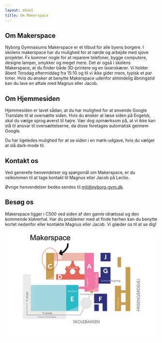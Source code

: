 ```yaml
---
layout: about
title: Om Makerspace
---
```


## Om Makerspace
Nyborg Gymnasiums Makerspace er et tilbud for alle byens borgere. I skolens makerspace har du mulighed for at nørde og arbejde med sjove projekter. Fx kommer nogle for at reparere telefoner, bygge computere, designe lamper, smykker og meget mere. Det er også i skolens Makerspace, at du finder både 3D-printere og en laserskærer. Vi holder åbent Torsdag eftermiddag fra 15:10 og til vi ikke gider mere, typisk et par timer. Hvis du ønsker at benytte Makerspace udenfor almindelig åbningstid kan du lave en aftale med Magnus eller Jacob.

## Om Hjemmesiden
Hjemmesiden er lavet sådan, at du har mulighed for at anvende Google Translate til at oversætte siden. Hvis du ønsker at læse siden på Engelsk, skal du vælge sprog øverst til højre. Vær dog opmærksom på, at vi ikke kan stå til ansvar til oversættelserne, da disse foretages automatisk gennem Google.


Du har ligeledes mulighed for at se siden i en mørk-udgave, hvis du vælger at slå dark-mode til. 

## Kontakt os
Ved generelle henvendelser og spørgsmål om Makerspace, er du velkommen til at tage kontakt til Magnus eller Jacob på Lectio.

Øvrige henvendelser bedes sendes til mjt@nyborg-gym.dk.

## Besøg os
Makerspace ligger i C500 ved siden af den gamle idrætssal og den kommende klatrerhal. Har du problemer med at finde herhen kan du benytte kortet nedenfor eller kontakte Magnus eller Jacob. Vi glæder os til at se dig!

![Makerspace](/assets/images/rute/route_makerspace.jpg "Vej til Makerspace")
